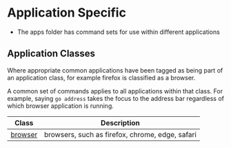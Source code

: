 # Application Specific

- The apps folder has command sets for use within different applications

## Application Classes

Where appropriate common applications have been tagged as being part of an application class,
for example firefox is classified as a browser.

A common set of commands applies to all applications within that class. For example,
saying `go address` takes the focus to the address bar regardless of which browser application
is running.

| Class                      | Description                                       |
| ---------------------------- | ------------------------------------------------- |
| [browser](./App%20Classes/browsers.md) | browsers, such as firefox, chrome, edge, safari  |